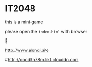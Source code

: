 # IT2048
this is a mini-game

please open the `index.html` with browser

:link:

http://www.alenqi.site

#http://oocd9h78m.bkt.clouddn.com
